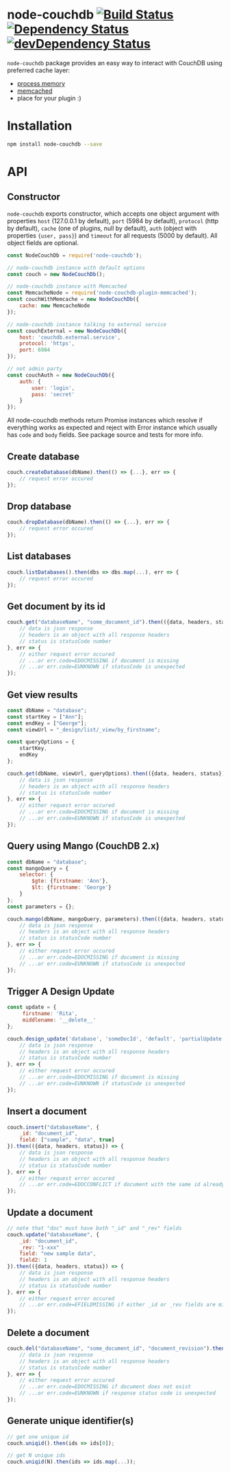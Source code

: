 # node-couchdb [![Build Status](https://secure.travis-ci.org/1999/node-couchdb.svg?branch=master)](http://travis-ci.org/1999/node-couchdb) [![Dependency Status](https://david-dm.org/1999/node-couchdb.svg)](https://david-dm.org/1999/node-couchdb) [![devDependency Status](https://david-dm.org/1999/node-couchdb/dev-status.svg)](https://david-dm.org/1999/node-couchdb#info=devDependencies)

`node-couchdb` package provides an easy way to interact with CouchDB using preferred cache layer:

 * [process memory](https://www.npmjs.com/package/node-couchdb-plugin-memory)
 * [memcached](https://www.npmjs.com/package/node-couchdb-plugin-memcached)
 * place for your plugin :)

# Installation
``` bash
npm install node-couchdb --save
```

# API
## Constructor
`node-couchdb` exports constructor, which accepts one object argument with properties `host` (127.0.0.1 by default), `port` (5984 by default), `protocol` (http by default), `cache` (one of plugins, null by default), `auth` (object with properties `{user, pass}`) and `timeout` for all requests (5000 by default). All object fields are optional.

```javascript
const NodeCouchDb = require('node-couchdb');

// node-couchdb instance with default options
const couch = new NodeCouchDb();

// node-couchdb instance with Memcached
const MemcacheNode = require('node-couchdb-plugin-memcached');
const couchWithMemcache = new NodeCouchDb({
    cache: new MemcacheNode
});

// node-couchdb instance talking to external service
const couchExternal = new NodeCouchDb({
    host: 'couchdb.external.service',
    protocol: 'https',
    port: 6984
});

// not admin party
const couchAuth = new NodeCouchDb({
    auth: {
        user: 'login',
        pass: 'secret'
    }
});
```

All node-couchdb methods return Promise instances which resolve if everything works as expected and reject with Error instance which usually has `code` and `body` fields. See package source and tests for more info.

## Create database
```javascript
couch.createDatabase(dbName).then(() => {...}, err => {
    // request error occured
});
```

## Drop database
```javascript
couch.dropDatabase(dbName).then(() => {...}, err => {
    // request error occured
});
```

## List databases
```javascript
couch.listDatabases().then(dbs => dbs.map(...), err => {
    // request error occured
});
```

## Get document by its id
```javascript
couch.get("databaseName", "some_document_id").then(({data, headers, status}) => {
    // data is json response
    // headers is an object with all response headers
    // status is statusCode number
}, err => {
    // either request error occured
    // ...or err.code=EDOCMISSING if document is missing
    // ...or err.code=EUNKNOWN if statusCode is unexpected
});
```

## Get view results
```javascript
const dbName = "database";
const startKey = ["Ann"];
const endKey = ["George"];
const viewUrl = "_design/list/_view/by_firstname";

const queryOptions = {
    startKey,
    endKey
};

couch.get(dbName, viewUrl, queryOptions).then(({data, headers, status}) => {
    // data is json response
    // headers is an object with all response headers
    // status is statusCode number
}, err => {
    // either request error occured
    // ...or err.code=EDOCMISSING if document is missing
    // ...or err.code=EUNKNOWN if statusCode is unexpected
});
```

## Query using Mango (CouchDB 2.x)
```javascript
const dbName = "database";
const mangoQuery = {
    selector: {
        $gte: {firstname: 'Ann'},
        $lt: {firstname: 'George'}  
    }
};
const parameters = {};

couch.mango(dbName, mangoQuery, parameters).then(({data, headers, status}) => {
    // data is json response
    // headers is an object with all response headers
    // status is statusCode number
}, err => {
    // either request error occured
    // ...or err.code=EDOCMISSING if document is missing
    // ...or err.code=EUNKNOWN if statusCode is unexpected
});
```

## Trigger A Design Update
```javascript
const update = {
     firstname: 'Rita',
     middlename: '__delete__'
};

couch.design_update('database', 'someDocId', 'default', 'partialUpdate', update).then(({data, headers, status}) => {
    // data is json response
    // headers is an object with all response headers
    // status is statusCode number
}, err => {
    // either request error occured
    // ...or err.code=EDOCMISSING if document is missing
    // ...or err.code=EUNKNOWN if statusCode is unexpected
});
```

## Insert a document
```javascript
couch.insert("databaseName", {
    _id: "document_id",
    field: ["sample", "data", true]
}).then(({data, headers, status}) => {
    // data is json response
    // headers is an object with all response headers
    // status is statusCode number
}, err => {
    // either request error occured
    // ...or err.code=EDOCCONFLICT if document with the same id already exists
});
```

## Update a document
```javascript
// note that "doc" must have both "_id" and "_rev" fields
couch.update("databaseName", {
    _id: "document_id",
    _rev: "1-xxx"
    field: "new sample data",
    field2: 1
}).then(({data, headers, status}) => {
    // data is json response
    // headers is an object with all response headers
    // status is statusCode number
}, err => {
    // either request error occured
    // ...or err.code=EFIELDMISSING if either _id or _rev fields are missing
});
```

## Delete a document
```javascript
couch.del("databaseName", "some_document_id", "document_revision").then(({data, headers, status}) => {
    // data is json response
    // headers is an object with all response headers
    // status is statusCode number
}, err => {
    // either request error occured
    // ...or err.code=EDOCMISSING if document does not exist
    // ...or err.code=EUNKNOWN if response status code is unexpected
});
```

## Generate unique identifier(s)
```javascript
// get one unique id
couch.uniqid().then(ids => ids[0]);

// get N unique ids
couch.uniqid(N).then(ids => ids.map(...));
```
